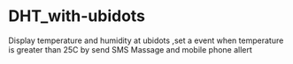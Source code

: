 # DHT_with-ubidots
Display temperature and humidity at ubidots  ,set a event when temperature is  greater than 25C by send SMS Massage and mobile phone allert  
